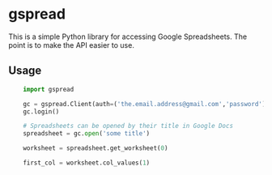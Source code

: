 # gspread

This is a simple Python library for accessing Google Spreadsheets. The point is to make the API easier to use.

## Usage

```python
    import gspread

    gc = gspread.Client(auth=('the.email.address@gmail.com','password'))
    gc.login()

    # Spreadsheets can be opened by their title in Google Docs
    spreadsheet = gc.open('some title')

    worksheet = spreadsheet.get_worksheet(0)

    first_col = worksheet.col_values(1)
```
